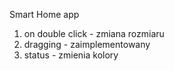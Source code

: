 Smart Home app

1. on double click - zmiana rozmiaru
2. dragging - zaimplementowany
3. status - zmienia kolory
